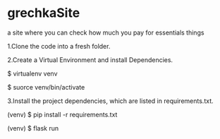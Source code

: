 # grechkaSite
a site where you can check how much you pay for essentials things


1.Clone the code into a fresh folder.

2.Create a Virtual Environment and install Dependencies.

$ virtualenv venv

$ suorce venv/bin/activate

3.Install the project dependencies, which are listed in requirements.txt.

(venv) $ pip install -r requirements.txt


(venv) $ flask run 
